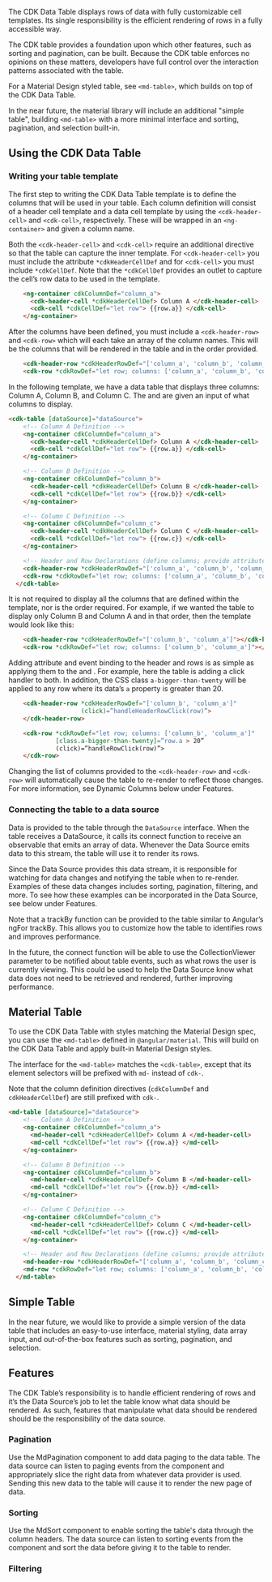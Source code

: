The CDK Data Table displays rows of data with fully customizable cell templates.
Its single responsibility is the efficient rendering of rows in a fully accessible way.

The CDK table provides a foundation upon which other features, such as sorting and pagination, can be built.
Because the CDK table enforces no opinions on these matters, developers have full control over the interaction patterns associated with the table.

For a Material Design styled table, see `<md-table>`, which builds on top of the CDK Data Table.

In the near future, the material library will include an additional "simple table",
building  `<md-table>` with a more minimal interface and sorting, pagination, and selection built-in.

<!-- example(table-basic) -->

## Using the CDK Data Table

### Writing your table template

The first step to writing the CDK Data Table template is to define the columns that will be used in your table.
Each column definition will consist of a header cell template and a data cell template by using
the `<cdk-header-cell>` and `<cdk-cell>`, respectively. These will be wrapped in an `<ng-container>` and given a column name.

Both the `<cdk-header-cell>` and `<cdk-cell>` require an additional directive so that the table can
capture the inner template. For `<cdk-header-cell>` you must include the attribute `*cdkHeaderCellDef`
and for `<cdk-cell>` you must include `*cdkCellDef`. Note that the `*cdkCellDef` provides an outlet
to capture the cell’s row data to be used in the template.

```html
    <ng-container cdkColumnDef="column_a">
      <cdk-header-cell *cdkHeaderCellDef> Column A </cdk-header-cell>
      <cdk-cell *cdkCellDef="let row"> {{row.a}} </cdk-cell>
    </ng-container>
```

After the columns have been defined, you must include a `<cdk-header-row>` and `<cdk-row>` which will
each take an array of the column names. This will be the columns that will be rendered in the table and in the order provided.

```html
    <cdk-header-row *cdkHeaderRowDef="['column_a', 'column_b', 'column_c']"></cdk-header-row>
    <cdk-row *cdkRowDef="let row; columns: ['column_a', 'column_b', 'column_c']"></cdk-row>
```

In the following template, we have a data table that displays three columns: Column A, Column B, and Column C.
The <cdk-header-row> and <cdk-row> are given an input of what columns to display.

```html
<cdk-table [dataSource]="dataSource">
    <!-- Column A Definition -->
    <ng-container cdkColumnDef="column_a">
      <cdk-header-cell *cdkHeaderCellDef> Column A </cdk-header-cell>
      <cdk-cell *cdkCellDef="let row"> {{row.a}} </cdk-cell>
    </ng-container>

    <!-- Column B Definition -->
    <ng-container cdkColumnDef="column_b">
      <cdk-header-cell *cdkHeaderCellDef> Column B </cdk-header-cell>
      <cdk-cell *cdkCellDef="let row"> {{row.b}} </cdk-cell>
    </ng-container>

    <!-- Column C Definition -->
    <ng-container cdkColumnDef="column_c">
      <cdk-header-cell *cdkHeaderCellDef> Column C </cdk-header-cell>
      <cdk-cell *cdkCellDef="let row"> {{row.c}} </cdk-cell>
    </ng-container>

    <!-- Header and Row Declarations (define columns; provide attribute and event binding) -->
    <cdk-header-row *cdkHeaderRowDef="['column_a', 'column_b', 'column_c']"></cdk-header-row>
    <cdk-row *cdkRowDef="let row; columns: ['column_a', 'column_b', 'column_c']"></cdk-row>
  </cdk-table>
```

It is not required to display all the columns that are defined within the template,
nor is the order required. For example, if we wanted the table to display only Column B
and Column A and in that order, then the template would look like this:

```html
    <cdk-header-row *cdkHeaderRowDef="['column_b', 'column_a’]"></cdk-header-row>
    <cdk-row *cdkRowDef="let row; columns: ['column_b', 'column_a']"></cdk-row>
```

Adding attribute and event binding to the header and rows is as simple as applying them to the
<cdk-header-row> and <cdk-row>. For example, here the table is adding a click handler to both.
In addition, the CSS class `a-bigger-than-twenty` will be applied to any row where its data’s `a` property is greater than 20.

```html
    <cdk-header-row *cdkHeaderRowDef="['column_b', 'column_a']"
                    (click)=”handleHeaderRowClick(row)”>
    </cdk-header-row>

    <cdk-row *cdkRowDef="let row; columns: ['column_b', 'column_a']"
             [class.a-bigger-than-twenty]=”row.a > 20”
             (click)=”handleRowClick(row)”>
    </cdk-row>
```

Changing the list of columns provided to the `<cdk-header-row>` and `<cdk-row>` will automatically
cause the table to re-render to reflect those changes. For more information, see Dynamic Columns below under Features.

### Connecting the table to a data source
Data is provided to the table through the `DataSource` interface. When the table receives a DataSource,
it calls its connect function to receive an observable that emits an array of data. Whenever the Data Source emits data to this stream, the table will use it to render its rows.

Since the Data Source provides this data stream, it is responsible for watching for data changes
and notifying the table when to re-render. Examples of these data changes includes sorting, pagination, filtering, and more.
To see how these examples can be incorporated in the Data Source, see below under Features.

Note that a trackBy function can be provided to the table similar to Angular’s ngFor trackBy.
This allows you to customize how the table to identifies rows and improves performance.

In the future, the connect function will be able to use the CollectionViewer parameter to be
notified about table events, such as what rows the user is currently viewing. This could be used to
help the Data Source know what data does not need to be retrieved and rendered, further improving performance.

## Material Table
To use the CDK Data Table with styles matching the Material Design spec, you can use the `<md-table>`
defined in `@angular/material`.  This will build on the CDK Data Table and apply built-in Material Design styles.

The interface for the `<md-table>` matches the `<cdk-table>`, except that its element selectors
will be prefixed with `md-` instead of `cdk-`.

Note that the column definition directives (`cdkColumnDef` and `cdkHeaderCellDef`) are still prefixed with `cdk-`.

```html
<md-table [dataSource]="dataSource">
    <!-- Column A Definition -->
    <ng-container cdkColumnDef="column_a">
      <md-header-cell *cdkHeaderCellDef> Column A </md-header-cell>
      <md-cell *cdkCellDef="let row"> {{row.a}} </md-cell>
    </ng-container>

    <!-- Column B Definition -->
    <ng-container cdkColumnDef="column_b">
      <md-header-cell *cdkHeaderCellDef> Column B </md-header-cell>
      <md-cell *cdkCellDef="let row"> {{row.b}} </md-cell>
    </ng-container>

    <!-- Column C Definition -->
    <ng-container cdkColumnDef="column_c">
      <md-header-cell *cdkHeaderCellDef> Column C </md-header-cell>
      <md-cell *cdkCellDef="let row"> {{row.c}} </md-cell>
    </ng-container>

    <!-- Header and Row Declarations (define columns; provide attribute and event binding) -->
    <md-header-row *cdkHeaderRowDef="['column_a', 'column_b', 'column_c']"></md-header-row>
    <md-row *cdkRowDef="let row; columns: ['column_a', 'column_b', 'column_c']"></md-row>
  </md-table>
```

## Simple Table

In the near future, we would like to provide a simple version of the data table that includes an easy-to-use interface,
material styling, data array input, and out-of-the-box features such as sorting, pagination, and selection.

## Features

The CDK Table’s responsibility is to handle efficient rendering of rows and it’s the Data Source’s job
to let the table know what data should be rendered. As such, features that manipulate what data should
be rendered should be the responsibility of the data source.

### Pagination
Use the MdPagination component to add data paging to the data table. The data source can listen to
paging events from the component and appropriately slice the right data from whatever data provider
is used. Sending this new data to the table will cause it to render the new page of data.

<!-- example(table-pagination) -->

### Sorting
Use the MdSort component to enable sorting the table's data through the column headers.
The data source can listen to sorting events from the component and sort the data before giving it
to the table to render.

<!-- example(table-sorting) -->

### Filtering

<!--- example(table-filtering) -->